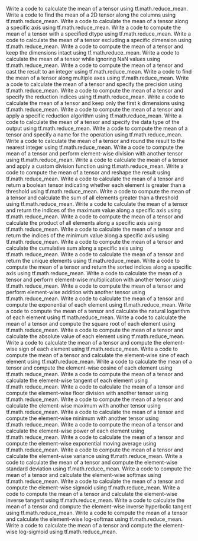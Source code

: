 Write a code to calculate the mean of a tensor using tf.math.reduce_mean.
Write a code to find the mean of a 2D tensor along the columns using tf.math.reduce_mean.
Write a code to calculate the mean of a tensor along a specific axis using tf.math.reduce_mean.
Write a code to compute the mean of a tensor with a specified dtype using tf.math.reduce_mean.
Write a code to calculate the mean of a tensor excluding a specific dimension using tf.math.reduce_mean.
Write a code to compute the mean of a tensor and keep the dimensions intact using tf.math.reduce_mean.
Write a code to calculate the mean of a tensor while ignoring NaN values using tf.math.reduce_mean.
Write a code to compute the mean of a tensor and cast the result to an integer using tf.math.reduce_mean.
Write a code to find the mean of a tensor along multiple axes using tf.math.reduce_mean.
Write a code to calculate the mean of a tensor and specify the precision using tf.math.reduce_mean.
Write a code to compute the mean of a tensor and specify the reduction indices using tf.math.reduce_mean.
Write a code to calculate the mean of a tensor and keep only the first k dimensions using tf.math.reduce_mean.
Write a code to compute the mean of a tensor and apply a specific reduction algorithm using tf.math.reduce_mean.
Write a code to calculate the mean of a tensor and specify the data type of the output using tf.math.reduce_mean.
Write a code to compute the mean of a tensor and specify a name for the operation using tf.math.reduce_mean.
Write a code to calculate the mean of a tensor and round the result to the nearest integer using tf.math.reduce_mean.
Write a code to compute the mean of a tensor and perform element-wise division with another tensor using tf.math.reduce_mean.
Write a code to calculate the mean of a tensor and apply a custom division function using tf.math.reduce_mean.
Write a code to compute the mean of a tensor and reshape the result using tf.math.reduce_mean.
Write a code to calculate the mean of a tensor and return a boolean tensor indicating whether each element is greater than a threshold using tf.math.reduce_mean.
Write a code to compute the mean of a tensor and calculate the sum of all elements greater than a threshold using tf.math.reduce_mean.
Write a code to calculate the mean of a tensor and return the indices of the maximum value along a specific axis using tf.math.reduce_mean.
Write a code to compute the mean of a tensor and calculate the product of all elements along a specific axis using tf.math.reduce_mean.
Write a code to calculate the mean of a tensor and return the indices of the minimum value along a specific axis using tf.math.reduce_mean.
Write a code to compute the mean of a tensor and calculate the cumulative sum along a specific axis using tf.math.reduce_mean.
Write a code to calculate the mean of a tensor and return the unique elements using tf.math.reduce_mean.
Write a code to compute the mean of a tensor and return the sorted indices along a specific axis using tf.math.reduce_mean.
Write a code to calculate the mean of a tensor and perform element-wise multiplication with another tensor using tf.math.reduce_mean.
Write a code to compute the mean of a tensor and perform element-wise addition with another tensor using tf.math.reduce_mean.
Write a code to calculate the mean of a tensor and compute the exponential of each element using tf.math.reduce_mean.
Write a code to compute the mean of a tensor and calculate the natural logarithm of each element using tf.math.reduce_mean.
Write a code to calculate the mean of a tensor and compute the square root of each element using tf.math.reduce_mean.
Write a code to compute the mean of a tensor and calculate the absolute value of each element using tf.math.reduce_mean.
Write a code to calculate the mean of a tensor and compute the element-wise sign of each element using tf.math.reduce_mean.
Write a code to compute the mean of a tensor and calculate the element-wise sine of each element using tf.math.reduce_mean.
Write a code to calculate the mean of a tensor and compute the element-wise cosine of each element using tf.math.reduce_mean.
Write a code to compute the mean of a tensor and calculate the element-wise tangent of each element using tf.math.reduce_mean.
Write a code to calculate the mean of a tensor and compute the element-wise floor division with another tensor using tf.math.reduce_mean.
Write a code to compute the mean of a tensor and calculate the element-wise maximum with another tensor using tf.math.reduce_mean.
Write a code to calculate the mean of a tensor and compute the element-wise minimum with another tensor using tf.math.reduce_mean.
Write a code to compute the mean of a tensor and calculate the element-wise power of each element using tf.math.reduce_mean.
Write a code to calculate the mean of a tensor and compute the element-wise exponential moving average using tf.math.reduce_mean.
Write a code to compute the mean of a tensor and calculate the element-wise variance using tf.math.reduce_mean.
Write a code to calculate the mean of a tensor and compute the element-wise standard deviation using tf.math.reduce_mean.
Write a code to compute the mean of a tensor and calculate the element-wise softmax using tf.math.reduce_mean.
Write a code to calculate the mean of a tensor and compute the element-wise sigmoid using tf.math.reduce_mean.
Write a code to compute the mean of a tensor and calculate the element-wise inverse tangent using tf.math.reduce_mean.
Write a code to calculate the mean of a tensor and compute the element-wise inverse hyperbolic tangent using tf.math.reduce_mean.
Write a code to compute the mean of a tensor and calculate the element-wise log-softmax using tf.math.reduce_mean.
Write a code to calculate the mean of a tensor and compute the element-wise log-sigmoid using tf.math.reduce_mean.
